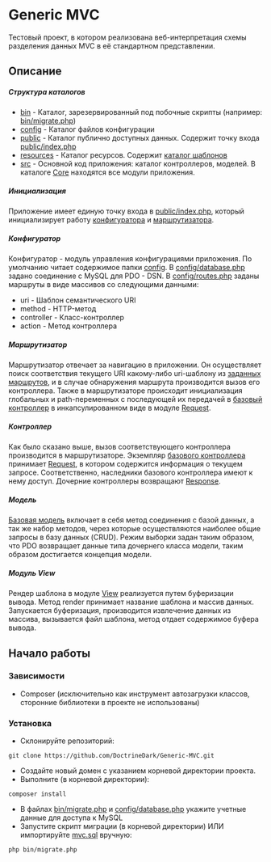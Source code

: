 # Generic MVC

Тестовый проект, в котором реализована веб-интерпретация схемы разделения данных MVC в её стандартном представлении.

## Описание

##### Структура каталогов
* [bin](bin) - Каталог, зарезервированный под побочные скрипты (например: [bin/migrate.php](bin/migrate.php))
* [config](config) - Каталог файлов конфигурации
* [public](public) - Каталог публично доступных данных. Содержит точку входа [public/index.php](public/index.php)
* [resources](resources) - Каталог ресурсов. Содержит [каталог шаблонов](resources/views)
* [src](src) - Основной код приложения: каталог контроллеров, моделей. В каталоге [Core](src/Core) находятся все модули приложения.

##### Инициализация
Приложение имеет единую точку входа в [public/index.php](public/index.php), который инициализирует работу [конфигуратора](src/Core/Config/Config.php) и [маршрутизатора](src/Core/Router/Router.php).

##### Конфигуратор
Конфигуратор - модуль управления конфигурациями приложения. По умолчанию читает содержимое папки [config](config). 
В [config/database.php](config/database.php) задано соединение с MySQL для PDO - DSN. 
В [config/routes.php](config/routes.php) заданы маршруты в виде массивов со следующими данными: 
* uri - Шаблон семантического URI
* method - HTTP-метод
* controller - Класс-контроллер
* action - Метод контроллера

##### Маршрутизатор
Маршрутизатор отвечает за навигацию в приложении. Он осуществляет поиск соответствия текущего URI какому-либо uri-шаблону из [заданных маршрутов](config/routes.php), и в случае обнаружения маршрута производится вызов его контроллера.
Также в маршрутизаторе происходит инициализация глобальных и path-переменных с последующей их передачей в [базовый контроллер](src\Controllers\Controller.php) в инкапсулированном виде в модуле [Request](src/Core/Router/Request.php).

##### Контроллер
Как было сказано выше, вызов соответствующего контроллера производится в маршрутизаторе. Экземпляр [базового контроллера](src\Controllers\Controller.php) принимает [Request](src/Core/Router/Request.php), в котором содержится информация о текущем запросе. Соответственно, наследники базового контроллера имеют к нему доступ. Дочерние контроллеры возвращают [Response](src/Core/Router/Response.php).

##### Модель
[Базовая модель](src/Models/Model.php) включает в себя метод соединения с базой данных, а так же набор методов, через которые осуществляются наиболее общие запросы в базу данных (CRUD). Режим выборки задан таким образом, что PDO возвращает данные типа дочернего класса модели, таким образом достигается концепция модели.

##### Модуль View
Рендер шаблона в модуле [View](src/Core/Template/View.php) реализуется путем буферизации вывода. Метод render принимает название шаблона и массив данных. Запускается буферизация, производится извлечение данных из массива, вызывается файл шаблона, метод отдает содержимое буфера вывода. 

## Начало работы

### Зависимости

* Composer (исключительно как инструмент автозагрузки классов, сторонние библиотеки в проекте не использованы)

### Установка

* Склонируйте репозиторий: 
```
git clone https://github.com/DoctrineDark/Generic-MVC.git
```
* Создайте новый домен с указанием корневой директории проекта.
* Выполните (в корневой директории): 
```
composer install
```
* В файлах [bin/migrate.php](bin/migrate.php) и [config/database.php](config/database.php) укажите учетные данные для доступа к MySQL
* Запустите скрипт миграции (в корневой директории) ИЛИ импортируйте [mvc.sql](mvc.sql) вручную: 
```
php bin/migrate.php
```

